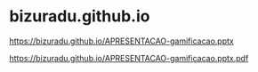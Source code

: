 # bizuradu.github.io

https://bizuradu.github.io/APRESENTACAO-gamificacao.pptx

https://bizuradu.github.io/APRESENTACAO-gamificacao.pptx.pdf
